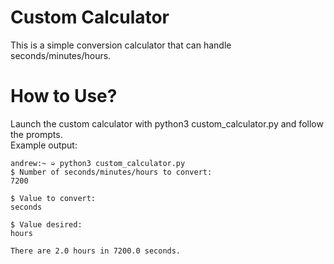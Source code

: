 # Custom Calculator
This is a simple conversion calculator that can handle seconds/minutes/hours. 

# How to Use?
Launch the custom calculator with python3 custom_calculator.py and follow the prompts.<br/>
Example output:<br/>
```
andrew:~ ➭ python3 custom_calculator.py
$ Number of seconds/minutes/hours to convert:
7200

$ Value to convert:
seconds

$ Value desired:
hours

There are 2.0 hours in 7200.0 seconds.
```
